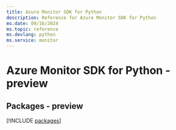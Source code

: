 ```yaml
---
title: Azure Monitor SDK for Python
description: Reference for Azure Monitor SDK for Python
ms.date: 09/16/2024
ms.topic: reference
ms.devlang: python
ms.service: monitor
---
```

# Azure Monitor SDK for Python - preview
## Packages - preview
[!INCLUDE [packages](monitor-index.md)]